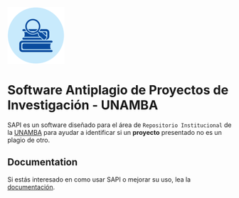 ![SAPI](static/images/logo.png)
# Software Antiplagio de Proyectos de Investigación - UNAMBA
SAPI es un software diseñado para el área de `Repositorio Institucional` de la [UNAMBA](http://unamba.edu.pe) para ayudar a identificar si un **proyecto** presentado no es un plagio de otro.

## Documentation

Si estás interesado en como usar SAPI o mejorar su uso, lea la [documentación](docs/README.md).
